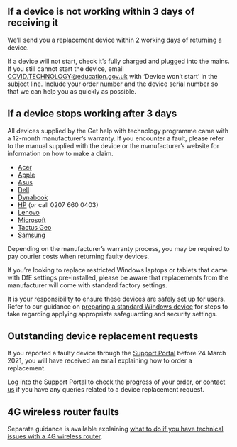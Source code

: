 ## If a device is not working within 3 days of receiving it

We’ll send you a replacement device within 2 working days of returning a device.

If a device will not start, check it’s fully charged and plugged into the mains. If you still cannot start the device, email [COVID.TECHNOLOGY@education.gov.uk](mailto:COVID.TECHNOLOGY@education.gov.uk) with ‘Device won’t start’ in the subject line. Include your order number and the device serial number so that we can help you as quickly as possible.

## If a device stops working after 3 days

All devices supplied by the Get help with technology programme came with a 12-month manufacturer’s warranty. If you encounter a fault, please refer to the manual supplied with the device or the manufacturer’s website for information on how to make a claim.

* [Acer](https://www.acer.com/ac/en/GB/content/support)
* [Apple](https://support.apple.com/en-gb/ipad/repair/service)
* [Asus](https://www.asus.com/uk/support/warranty-status-inquiry/)
* [Dell](https://www.dell.com/support/home/en-uk?app=warranty)
* [Dynabook](https://support.dynabook.com/warranty)
* [HP](https://support.hp.com/gb-en/checkwarranty) (or call 0207 660 0403)
* [Lenovo](https://pcsupport.lenovo.com/uk/en/warrantylookup#/)
* [Microsoft](https://docs.microsoft.com/en-gb/surface/)
* [Tactus Geo](https://geo-computers.com/support/)
* [Samsung](https://www.samsung.com/uk/support/warranty/)

Depending on the manufacturer’s warranty process, you may be required to pay courier costs when returning faulty devices.

If you’re looking to replace restricted Windows laptops or tablets that came with DfE settings pre-installed, please be aware that replacements from the manufacturer will come with standard factory settings.

It is your responsibility to ensure these devices are safely set up for users. Refer to our guidance on [preparing a standard Windows device](/devices/preparing-a-standard-windows-device) for steps to take regarding applying appropriate safeguarding and security settings.

## Outstanding device replacement requests

If you reported a faulty device through the [Support Portal](https://computacenterprod.service-now.com/dfe) before 24 March 2021, you will have received an email explaining how to order a replacement.

Log into the Support Portal to check the progress of your order, or [contact us](/get-support) if you have any queries related to a device replacement request.

## 4G wireless router faults

Separate guidance is available explaining [what to do if you have technical issues with a 4G wireless router](/devices/resolve-issues-with-4g-wireless-routers).
